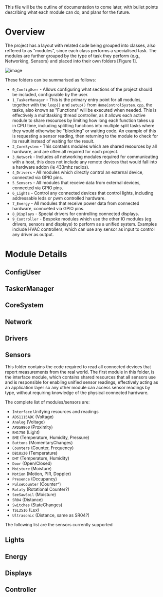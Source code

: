 This file will be the outline of documentation to come later, with bullet points describing what each module can do, and plans for the future.

# Overview

The project has a layout with related code being grouped into classes, also reffered to as "modules", since each class performs a specialised task. The modules are further grouped by the type of task they perform (e.g., Networking, Sensors) and placed into their own folders [Figure 1].

![image](https://user-images.githubusercontent.com/35019746/118510354-cc5aa700-b728-11eb-8245-7344dad1cb4a.png)

These folders can be summarised as follows:
  * `0_ConfigUser` - Allows configuring what sections of the project should be included, configurable by the user.
  * `1_TaskerManager` - This is the primary entry point for all modules, together with the `loop()` and `setup()` from `HomeControlSystem.cpp`, the tasks, also known as "Functions" will be executed when needed. This is effectively a multitasking thread controller, as it allows each active module to share resources by limiting how long each function takes up in CPU time, including splitting functions into multiple split tasks where they would otherwise be "blocking" or waiting code. An example of this is requesting a sensor reading, then returning to the module to check for its result instead of waiting for the result. 
  * `2_CoreSystem` - This contains modules which are shared resources by all hardware, and are often all required for each project. 
  * `3_Network` - Includes all networking modules required for communicating with a host, this does not include any remote devices that would fall into a hardware addon (ie 433mhz radios).
  * `4_Drivers` - All modules which directly control an external device, connected via GPIO pins.
  * `5_Sensors` - All modules that receive data from external devices, connected via GPIO pins.
  * `6_Lights` - Control any connected devices that control lights, including addressable leds or pwm controlled hardware. 
  * `7_Energy` - All modules that receive power data from connected hardware, connceted via GPIO pins.
  * `8_Displays` - Special drivers for controlling connected displays.
  * `9_Controller` - Bespoke modules which use the other IO modules (eg drivers, sensors and displays) to perform as a unified system. Examples include HVAC controllers, which can use any sensor as input to control any driver as output.


# Module Details

## ConfigUser

## TaskerManager

## CoreSystem

## Network

## Drivers

## Sensors

This folder contains the code required to read all connected devices that report measurements from the real world. The first module in this folder, is the interface module, which contains shared resources that all sensors use and is responsible for enabling unified sensor readings, effectively acting as an application layer so any other module can access sensor readings by type, without requiring knowledge of the physical connected hardware. 

The complete list of modules/sensors are:
 * `Interface` Unifying resources and readings
 * `ADS1115ADC` (Voltage)
 * `Analog` (Voltage)
 * `APDS9960` (Proximity)
 * `BH1750` (Light)
 * `BME` (Temperature, Humidity, Pressure)
 * `Buttons` (MomentaryChanges)
 * `Counters` (Counter, Frequency)
 * `DB18x20` (Temperature)
 * `DHT` (Temperature, Humidity)
 * `Door` (Open/Closed)
 * `Moisture` (Moisture)
 * `Motion` (Motion, PIR, Doppler)
 * `Presence` (Occupancy)
 * `PulseCounter` (Counter^)
 * `Rotaty` (Rotational Counter?)
 * `SeeSawSoil` (Moisture)
 * `SR04` (Distance)
 * `Switches` (StateChanges)
 * `TSL2516` (Lux)
 * `Ultrasonic` (Distance, same as SR04?)

The following list are the sensors currently supported

## Lights

## Energy

## Displays

## Controller
